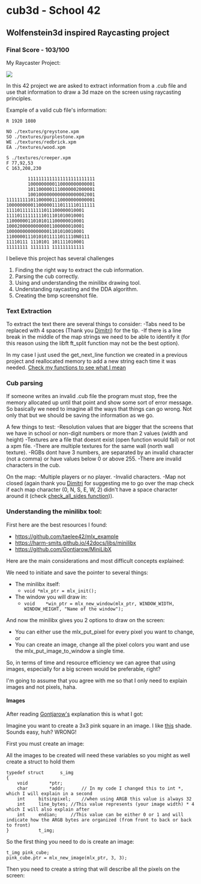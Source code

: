 # cub3d - School 42
## Wolfenstein3d inspired Raycasting project

### **Final Score** - 103/100

My Raycaster Project:

![](https://media.giphy.com/media/1PO14pi2J8nwflaMSc/giphy.gif)

In this 42 project we are asked to extract information from a .cub file and use that information to draw a 3d maze on the screen using raycasting principles.

Example of a valid cub file's information:
```
R 1920 1080

NO ./textures/greystone.xpm
SO ./textures/purplestone.xpm
WE ./textures/redbrick.xpm
EA ./textures/wood.xpm

S ./textures/creeper.xpm
F 77,92,53
C 163,208,230

		1111111111111111111111111
		1000000000110000000000001
		1011000001110000002000001
		1001000000000000000002001
111111111011000001110000000000001
100000000011000001110111110111111
11110111111111011100000010001
11110111111111011101010010001
11000000110101011100000010001
10002000000000001100000010001
10000000000000001101010010001
11000001110101011111011110N0111
11110111 1110101 101111010001
11111111 1111111 111111111111
```

I believe this project has several challenges

1. Finding the right way to extract the cub information.
1. Parsing the cub correctly.
1. Using and understanding the minilibx drawing tool.
1. Understanding raycasting and the DDA algorithm.
1. Creating the bmp screenshot file.


### Text Extraction

To extract the text there are several things to consider:
-Tabs need to be replaced with 4 spaces (Thank you [Dimitri](https://github.com/DimitriDaSilva)) for the tip.
-If there is a line break in the middle of the map strings we need to be able to identify it (for this reason using the libft ft_split function may not be the best option).

In my case I just used the get_next_line function we created in a previous project and reallocated memory to add a new string each time it was needed.
[Check my functions to see what I mean](extract_and_parse/text_extract.c)

### Cub parsing

If someone writes an invalid .cub file the program must stop, free the memory allocated up until that point and show some sort of error message.
So basically we need to imagine all the ways that things can go wrong. Not only that but we should be saving the information as we go.

A few things to test:
-Resolution values that are bigger that the screens that we have in school or non-digit numbers or more than 2 values (width and height)
-Textures are a file that doesnt exist (open function would fail) or not a xpm file.
-There are multiple textures for the same wall (north wall texture).
-RGBs dont have 3 numbers, are separated by an invalid character (not a comma) or have values below 0 or above 255.
-There are invalid characters in the cub.

On the map:
-Multiple players or no player.
-Invalid characters.
-Map not closed (again thank you [Dimitri](https://github.com/DimitriDaSilva) for suggesting me to go over the map check if each map character (0, N, S, E, W, 2) didn't have a space character around it (check [check_all_sides function](extract_and_parse/ft_parse_map.c))).

### Understanding the minilibx tool:

First here are the best resources I found:
- https://github.com/taelee42/mlx_example
- https://harm-smits.github.io/42docs/libs/minilibx
- https://github.com/Gontjarow/MiniLibX

Here are the main considerations and most difficult concepts explained:

We need to initiate and save the pointer to several things:
- The minilibx itself:
  - `void *mlx_ptr = mlx_init();`
- The window you will draw in:
  - `void    *win_ptr = mlx_new_window(mlx_ptr, WINDOW_WIDTH, WINDOW_HEIGHT, "Name of the window");`


And now the minilibx gives you 2 options to draw on the screen:
- You can either use the mlx_put_pixel for every pixel you want to change,
or
- You can create an image, change all the pixel colors you want and use the mlx_put_image_to_window a single time.

So, in terms of time and resource efficiency we can agree that using images, especially for a big screen would be preferable, right?

I'm going to assume that you agree with me so that I only need to explain images and not pixels, haha.

#### Images

After reading [Gontjarow's](https://github.com/Gontjarow/MiniLibX/blob/master/docs/mlx-tutorial-create-image.md) explanation this is what I got:

Imagine you want to create a 3x3 pink square in an image. I like [this](https://www.color-hex.com/color/ffdae9) shade. Sounds easy, huh? WRONG!

First you must create an image:

All the images to be created will need these variables so you might as well create a struct to hold them

```
typedef struct		s_img
{
	void		*ptr;
	char		*addr;		// In my code I changed this to int *, which I will explain in a second
	int		bitsinpixel;	//when using ARGB this value is always 32
	int		line_bytes;	//This value represents (your image width) * 4 which I will also explain after
	int		endian;		//This value can be either 0 or 1 and will indicate how the ARGB bytes are organized (from front to back or back to front)
}			t_img;
```

So the first thing you need to do is create an image:

```
t_img pink_cube;
pink_cube.ptr = mlx_new_image(mlx_ptr, 3, 3);
```

Then you need to create a string that will describe all the pixels on the screen:

